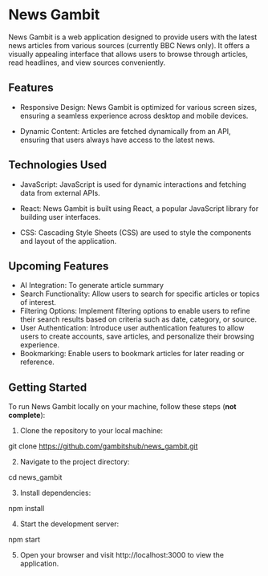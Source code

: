 # News Gambit

News Gambit is a web application designed to provide users with the latest news articles from various sources (currently BBC News only). 
It offers a visually appealing interface that allows users to browse through articles, read headlines, and view sources conveniently.

## Features
* Responsive Design: News Gambit is optimized for various screen sizes, ensuring a seamless experience across desktop and mobile devices.

* Dynamic Content: Articles are fetched dynamically from an API, ensuring that users always have access to the latest news.

## Technologies Used
* JavaScript: JavaScript is used for dynamic interactions and fetching data from external APIs.
* React: News Gambit is built using React, a popular JavaScript library for building user interfaces.
  
* CSS: Cascading Style Sheets (CSS) are used to style the components and layout of the application.

## Upcoming Features
* AI Integration: To generate article summary
* Search Functionality: Allow users to search for specific articles or topics of interest.
* Filtering Options: Implement filtering options to enable users to refine their search results based on criteria such as date, category, or source.
* User Authentication: Introduce user authentication features to allow users to create accounts, save articles, and personalize their browsing experience.
* Bookmarking: Enable users to bookmark articles for later reading or reference.

## Getting Started
To run News Gambit locally on your machine, follow these steps (**not complete**):

1. Clone the repository to your local machine:

  git clone https://github.com/gambitshub/news_gambit.git

2. Navigate to the project directory:

  cd news_gambit

3. Install dependencies:

  npm install

4. Start the development server:

  npm start

5. Open your browser and visit http://localhost:3000 to view the application.
